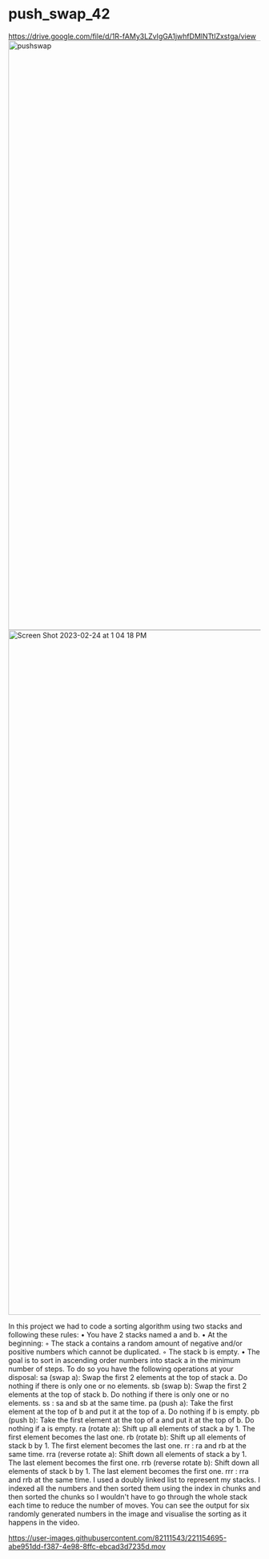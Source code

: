 # push_swap_42
https://drive.google.com/file/d/1R-fAMy3LZvIgGA1jwhfDMlNTtIZxstga/view
<img width="1175" alt="pushswap" src="https://user-images.githubusercontent.com/82111543/218945459-8b5ccaf1-df83-465c-a27c-ae29d05a1295.png">
<img width="1365" alt="Screen Shot 2023-02-24 at 1 04 18 PM" src="https://user-images.githubusercontent.com/82111543/221137485-59a9dba9-ae7c-450b-a554-59291b451073.png">

In this project we had to code a sorting algorithm using two stacks and following these rules:
• You have 2 stacks named a and b. 
• At the beginning: ◦ The stack a contains a random amount of negative and/or positive numbers which cannot be duplicated. ◦ The stack b is empty. 
• The goal is to sort in ascending order numbers into stack a in the minimum number of steps. To do so you have the following operations at your disposal: 
sa (swap a): Swap the first 2 elements at the top of stack a. Do nothing if there is only one or no elements. 
sb (swap b): Swap the first 2 elements at the top of stack b. Do nothing if there is only one or no elements. ss : sa and sb at the same time. 
pa (push a): Take the first element at the top of b and put it at the top of a. Do nothing if b is empty. 
pb (push b): Take the first element at the top of a and put it at the top of b. Do nothing if a is empty. 
ra (rotate a): Shift up all elements of stack a by 1. The first element becomes the last one. rb (rotate b): Shift up all elements of stack b by 1. The first element becomes the last one. rr : ra and rb at the same time. 
rra (reverse rotate a): Shift down all elements of stack a by 1. The last element becomes the first one.
 rrb (reverse rotate b): Shift down all elements of stack b by 1. The last element becomes the first one. 
rrr : rra and rrb at the same time.
I used a doubly linked list to represent my stacks. I indexed all the numbers and then sorted them using the index in chunks and then sorted the chunks so I wouldn't have to go through the whole stack each time to reduce the number of moves. You can see the output for six randomly generated numbers in the image and visualise the sorting as it happens in the video.


https://user-images.githubusercontent.com/82111543/221154695-abe951dd-f387-4e98-8ffc-ebcad3d7235d.mov

